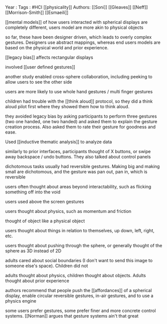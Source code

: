 Year   :
Tags   : #HCI [[physicality]]
Authors: [[Soni]] [[Gleaves]] [[Neff]] [[Morrison-Smith]] [[Esmaeili]]

[[mental models]] of how users interacted with spherical displays are completely different, users model are more akin to physical objects

so far, these have been designer driven, which leads to overly complex gestures. Designers use abstract mappings, whereas end users models are based on the physical world and prior experience.

[[legacy bias]] affects rectangular displays

involved [[user defined gestures]]

another study enabled cross-sphere collaboration, including peeking to allow users to see the other side

users are more likely to use whole hand gestures / multi finger gestures

children had trouble with the [[think aloud]] protocol, so they did a think aloud pilot first where they showed them how to think aloud. 

they avoided legacy bias by asking participants to perform three gestures (two one handed, one two handed) and asked them to explain the gesture creation process. Also asked them to rate their gesture for goodness and ease.

Used [[inductive thematic analysis]] to analyze data

similarly to prior interfaces, participants thought of X buttons, or swipe away backspace / undo buttons. They also talked about control panels

dichotomous tasks usually had reversible gestures. Making big and making small are dichotomous, and the gesture was pan out, pan in, which is reversible

users often thought about areas beyond interactability, such as flicking something off into the void

users used above the screen gestures

users thought about physics, such as momentum and friction

thought of object like a physical object

users thought about things in relation to themselves, up down, left, right, etc.

users thought about pushing through the sphere, or generally thought of the sphere as 3D instead of 2D

adults cared about social boundaries (I don't want to send this image to someone else's space). Children did not

adults thought about physics, children thought about objects. Adults thought about prior experience

authors recommend that people push the [[affordances]] of a spherical display, enable circular reversible gestures, in-air gestures, and to use a physics engine

some users prefer gestures, some prefer finer and more concrete control systems. [[Norman]] argues that gesture systems ain't that great
